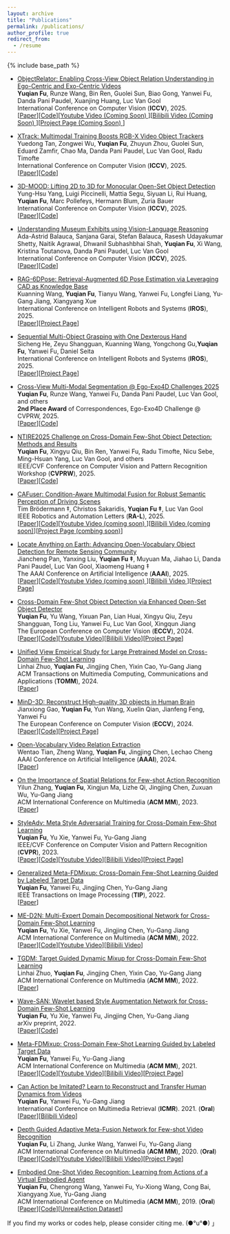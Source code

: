 ```yaml
---
layout: archive
title: "Publications"
permalink: /publications/
author_profile: true
redirect_from:
  - /resume
---
```



{% include base_path %}


<ul>
 <li>
    <p><a href="">ObjectRelator: Enabling Cross-View Object Relation Understanding in Ego-Centric and Exo-Centric Videos</a><br/><strong>Yuqian Fu</strong>, Runze Wang, Bin Ren, Guolei Sun, Biao Gong, Yanwei Fu, Danda Pani Paudel, Xuanjing Huang, Luc Van Gool<br /> International Conference on Computer Vision  (<strong>ICCV</strong>), 2025. 
    <br /> [<a href="https://arxiv.org/pdf/2411.19083">Paper</a>][<a href="https://github.com/lovelyqian/ObjectRelator">Code</a>][<a href="">Youtube Video (Coming Soon) </a>][<a href="">Bilibili Video (Coming Soon) </a>][<a href="">Project Page (Coming Soon) </a>]</p>
  </li>
   <li>
    <p><a href="">XTrack: Multimodal Training Boosts RGB-X Video Object Trackers</a>
    <br/>Yuedong Tan, Zongwei Wu, <strong>Yuqian Fu</strong>, Zhuyun Zhou, Guolei Sun, Eduard Zamfir, Chao Ma, Danda Pani Paudel, Luc Van Gool, Radu Timofte<br /> International Conference on Computer Vision  (<strong>ICCV</strong>), 2025. 
    <br /> [<a href="">Paper</a>][<a href="">Code</a>]</p>
  </li>
     <li>
    <p><a href="">3D-MOOD: Lifting 2D to 3D for Monocular Open-Set Object Detection</a>
    <br/>Yung-Hsu Yang, Luigi Piccinelli, Mattia Segu, Siyuan Li, Rui Huang, <strong>Yuqian Fu</strong>, Marc Pollefeys, Hermann Blum, Zuria Bauer<br /> International Conference on Computer Vision  (<strong>ICCV</strong>), 2025. 
    <br /> [<a href="">Paper</a>][<a href="">Code</a>]</p>
  </li>
    <li>
    <p><a href="">Understanding Museum Exhibits using Vision-Language Reasoning</a>
    <br/>Ada-Astrid Balauca, Sanjana Garai, Stefan Balauca, Rasesh Udayakumar Shetty, Naitik Agrawal, Dhwanil Subhashbhai Shah, <strong>Yuqian Fu</strong>, Xi Wang, Kristina Toutanova, Danda Pani Paudel, Luc Van Gool<br /> International Conference on Computer Vision  (<strong>ICCV</strong>), 2025. 
    <br /> [<a href="https://arxiv.org/pdf/2412.01370">Paper</a>][<a href="">Code</a>]</p>
  </li>
 <li>
    <p><a href="">RAG-6DPose: Retrieval-Augmented 6D Pose Estimation via Leveraging CAD as Knowledge Base</a><br/>Kuanning Wang, <strong>Yuqian Fu</strong>, Tianyu Wang, Yanwei Fu, Longfei Liang, Yu-Gang Jiang, Xiangyang Xue<br /> International Conference on Intelligent Robots and Systems (<strong>IROS</strong>), 2025. 
    <br /> [<a href="https://arxiv.org/pdf/2506.18856">Paper</a>][<a href="https://sressers.github.io/RAG-6DPose/">Project Page</a>]</p>
  </li>
 <li>
    <p><a href="">Sequential Multi-Object Grasping with One Dexterous Hand</a><br />Sicheng He, Zeyu Shangguan, Kuanning Wang, Yongchong Gu,<strong>Yuqian Fu</strong>, Yanwei Fu, Daniel Seita<br /> International Conference on Intelligent Robots and Systems (<strong>IROS</strong>), 2025. 
    <br /> [<a href="https://arxiv.org/pdf/2503.09078">Paper</a>][<a href="https://hesic73.github.io/SeqMultiGrasp/">Project Page</a>]</p>
  </li>
 <li>
    <p><a href="">Cross-View Multi-Modal Segmentation @ Ego-Exo4D Challenges 2025</a><br /><strong>Yuqian Fu</strong>, Runze Wang, Yanwei Fu, Danda Pani Paudel, Luc Van Gool, and others<br /> <strong>2nd Place Award</strong> of Correspondences, Ego-Exo4D Challenge @ CVPRW, 2025. 
    <br /> [<a href="https://arxiv.org/abs/2506.05856">Paper</a>][<a href="https://github.com/lovelyqian/ObjectRelator">Code</a>]</p>
  </li>
    <li>
    <p><a href="">NTIRE2025 Challenge on Cross-Domain Few-Shot Object Detection: Methods and Results</a><br /><strong>Yuqian Fu</strong>, Xingyu Qiu, Bin Ren, Yanwei Fu, Radu Timofte, Nicu Sebe, Ming-Hsuan Yang, Luc Van Gool, and others<br />IEEE/CVF Conference on Computer Vision and Pattern Recognition Workshop (<strong>CVPRW</strong>), 2025. 
    <br /> [<a href="https://arxiv.org/pdf/2504.10685">Paper</a>][<a href="https://github.com/lovelyqian/NTIRE2025_CDFSOD">Code</a>]</p>
  </li>
    <li>
    <p><a href="">CAFuser: Condition-Aware Multimodal Fusion for Robust Semantic Perception of Driving Scenes</a><br />Tim Brödermann ‡, Christos Sakaridis, <strong>Yuqian Fu ‡</strong>, Luc Van Gool<br />IEEE Robotics and Automation Letters (<strong>RA-L</strong>), 2025. 
    <br /> [<a href="https://arxiv.org/pdf/2410.10791?">Paper</a>][<a href="https://github.com/timbroed/CAFuser">Code</a>][<a href="">Youtube Video (coming soon) </a>][<a href="">Bilibili Video (coming soon)</a>][<a href="">Project Page (combing soon)</a>]</p>
  </li>
    <li>
    <p><a href="">Locate Anything on Earth: Advancing Open-Vocabulary Object Detection for Remote Sensing Community</a><br />Jiancheng Pan, Yanxing Liu, <strong>Yuqian Fu ‡</strong>, Muyuan Ma, Jiahao Li, Danda Pani Paudel, Luc Van Gool, Xiaomeng Huang ‡<br /> The AAAI Conference on Artificial Intelligence (<strong>AAAI</strong>), 2025. 
    <br /> [<a href="https://arxiv.org/pdf/2408.09110">Paper</a>][<a href="https://github.com/jaychempan/LAE-DINO">Code</a>][<a href="">Youtube Video (coming soon) </a>][<a href="https://www.bilibili.com/video/BV1YWAkeMEGz/?vd_source=668a0bb77d7d7b855bde68ecea1232e7">Bilibili Video </a>][<a href="https://jianchengpan.space/LAE-website/index.html">Project Page</a>]</p>
  </li>
    <li>
    <p><a href="">Cross-Domain Few-Shot Object Detection via Enhanced Open-Set Object Detector</a><br /><strong>Yuqian Fu</strong>, Yu Wang, Yixuan Pan, Lian Huai, Xingyu Qiu, Zeyu Shangguan, Tong Liu, Yanwei Fu, Luc Van Gool, Xingqun Jiang<br /> The European Conference on Computer Vision (<strong>ECCV</strong>), 2024. 
    <br /> [<a href="https://arxiv.org/pdf/2402.03094">Paper</a>][<a href="https://github.com/lovelyqian/CDFSOD-benchmark">Code</a>][<a href="https://www.youtube.com/watch?v=t5vREYQIup8">Youtube Video</a>][<a href="https://www.bilibili.com/video/BV17v4UetEdF/?vd_source=668a0bb77d7d7b855bde68ecea1232e7#reply113142138936707">Bilibili Video</a>][<a href="http://yuqianfu.com/CDFSOD-benchmark">Project Page</a>]</p>
  </li>
  <li>
    <p><a href="">Unified View Empirical Study for Large Pretrained Model on Cross-Domain Few-Shot Learning</a><br />Linhai Zhuo, <strong>Yuqian Fu</strong>, Jingjing Chen, Yixin Cao, Yu-Gang Jiang<br /> ACM Transactions on Multimedia Computing, Communications and Applications (<strong>TOMM</strong>), 2024. 
    <br /> [<a href="https://dl.acm.org/doi/full/10.1145/3673231?casa_token=ss6gdrAiQHkAAAAA:JLszbgQbVbh-Tp9DPPw4GCw0_0n6ZrcyAcUBvN5kxsubNSso3b31t4pupPhIjIcXxajpkq5_R9DoLQ">Paper</a>]</p>
  </li>
  <li>
    <p><a href="">MinD-3D: Reconstruct High-quality 3D objects in Human Brain</a><br />Jianxiong Gao, <strong>Yuqian Fu</strong>, Yun Wang, Xuelin Qian, Jianfeng Feng, Yanwei Fu <br/> The European Conference on Computer Vision (<strong>ECCV</strong>), 2024.<br /> [<a href="https://arxiv.org/abs/2312.07485">Paper</a>][<a href="https://huggingface.co/datasets/Fudan-fMRI/fMRI-Shape">Code</a>][<a href="https://jianxgao.github.io/MinD-3D">Project Page</a>]</p>
  </li>
  <li>
    <p><a href="">Open-Vocabulary Video Relation Extraction</a><br />Wentao Tian, Zheng Wang, <strong>Yuqian Fu</strong>, Jingjing Chen, Lechao Cheng<br /> AAAI Conference on Artificial Intelligence  (<strong>AAAI</strong>), 2024.<br /> [<a href="https://arxiv.org/abs/2312.15670">Paper</a>]</p>
  </li>
  <li>
    <p><a href="">On the Importance of Spatial Relations for Few-shot Action Recognition</a><br />Yilun Zhang, <strong>Yuqian Fu</strong>, Xingjun Ma, Lizhe Qi, Jingjing Chen, Zuxuan Wu, Yu-Gang Jiang<br /> ACM International Conference on Multimedia (<strong>ACM MM</strong>), 2023.<br /> [<a href="https://arxiv.org/pdf/2308.07119.pdf">Paper</a>]</p>
  </li>
  <li>
    <p><a href="">StyleAdv: Meta Style Adversarial Training for Cross-Domain Few-Shot Learning</a><br /><strong>Yuqian Fu</strong>, Yu Xie, Yanwei Fu, Yu-Gang Jiang<br /> IEEE/CVF Conference on Computer Vision and Pattern Recognition (<strong>CVPR</strong>), 2023. <br /> [<a href="https://arxiv.org/pdf/2302.09309.pdf">Paper</a>][<a href="https://github.com/lovelyqian/StyleAdv-CDFSL">Code</a>][<a href="https://youtu.be/YB-S2YF22mc">Youtube Video</a>][<a href="https://www.bilibili.com/video/BV1th4y1s78H/?spm_id_from=333.999.0.0&vd_source=668a0bb77d7d7b855bde68ecea1232e7">Bilibili Video</a>][<a href="http://yuqianfu.com/PJ-StyleAdv">Project Page</a>]</p>
  </li>
  <li>
    <p><a href="">Generalized Meta-FDMixup: Cross-Domain Few-Shot Learning Guided by Labeled Target Data</a><br /><strong>Yuqian Fu</strong>, Yanwei Fu, Jingjing Chen, Yu-Gang Jiang<br /> IEEE Transactions on Image Processing (<strong>TIP</strong>), 2022.<br /> [<a href="https://ieeexplore.ieee.org/stamp/stamp.jsp?tp=&arnumber=9942934">Paper</a>]</p>
  </li>
  <li>
    <p><a href="">ME-D2N: Multi-Expert Domain Decompositional Network for Cross-Domain Few-Shot Learning</a><br /><strong>Yuqian Fu</strong>, Yu Xie, Yanwei Fu, Jingjing Chen, Yu-Gang Jiang<br /> ACM International Conference on Multimedia (<strong>ACM MM</strong>), 2022.<br /> [<a href="https://arxiv.org/pdf/2210.05280.pdf">Paper</a>][<a href="https://github.com/lovelyqian/ME-D2N_for_CDFSL">Code</a>][<a href="https://www.youtube.com/watch?v=crCoaBLuFeA">Youtube Video</a>][<a href="https://www.bilibili.com/video/BV1GG4y1p7if/?vd_source=668a0bb77d7d7b855bde68ecea1232e7">Bilibili Video</a>]</p>
  </li>
  <li>
    <p><a href="">TGDM: Target Guided Dynamic Mixup for Cross-Domain Few-Shot Learning</a><br />Linhai Zhuo, <strong>Yuqian Fu</strong>, Jingjing Chen, Yixin Cao, Yu-Gang Jiang<br /> ACM International Conference on Multimedia (<strong>ACM MM</strong>), 2022.<br /> [<a href="https://arxiv.org/pdf/2210.05392.pdf">Paper</a>]</p>
  </li>
  <li>
    <p><a href="https://arxiv.org/abs/2203.07656">Wave-SAN: Wavelet based Style Augmentation Network for Cross-Domain Few-Shot Learning</a><br /> <strong>Yuqian Fu</strong>, Yu Xie, Yanwei Fu, Jingjing Chen, Yu-Gang Jiang<br /> arXiv preprint, 2022. <br /> [<a href="https://arxiv.org/pdf/2203.07656.pdf">Paper</a>][<a href="https://github.com/lovelyqian/wave-SAN-CDFSL">Code</a>]</p>
  </li>
  <li>
    <p><a href="https://arxiv.org/abs/2107.11978">Meta-FDMixup: Cross-Domain Few-Shot Learning Guided by Labeled Target Data</a><br /><strong>Yuqian Fu</strong>, Yanwei Fu, Yu-Gang Jiang<br /> ACM International Conference on Multimedia (<strong>ACM MM</strong>), 2021. <br /> [<a href="https://arxiv.org/pdf/2107.11978.pdf">Paper</a>][<a href="https://github.com/lovelyqian/Meta-FDMixup">Code</a>][<a href="https://www.youtube.com/watch?v=G8Mlde4FpsU">Youtube Video</a>][<a href="https://www.bilibili.com/video/BV1xT4y1f7B6?spm_id_from=333.999.0.0&vd_source=668a0bb77d7d7b855bde68ecea1232e7">Bilibili Video</a>][<a href="http://yuqianfu.com/PJ-MetaFDMixup">Project Page</a>]</p>
  </li>
  <li>
    <p><a href="https://arxiv.org/abs/2107.11756">Can Action be Imitated? Learn to Reconstruct and Transfer Human Dynamics from Videos</a><br /><strong>Yuqian Fu</strong>, Yanwei Fu, Yu-Gang Jiang<br /> International Conference on Multimedia Retrieval (<strong>ICMR</strong>). 2021. (<strong>Oral</strong>)<br /> [<a href="https://arxiv.org/pdf/2107.11756.pdf">Paper</a>][<a href="https://www.bilibili.com/video/BV1VY41147xt?spm_id_from=333.999.0.0">Bilibili Video</a>]</p>
  </li>
  <li>
    <p><a href="https://arxiv.org/abs/2010.09982">Depth Guided Adaptive Meta-Fusion Network for Few-shot Video Recognition
</a><br /><strong>Yuqian Fu</strong>, Li Zhang, Junke Wang, Yanwei Fu, Yu-Gang Jiang<br /> ACM International Conference on Multimedia (<strong>ACM MM</strong>), 2020. (<strong>Oral</strong>)<br /> [<a href="https://arxiv.org/pdf/2010.09982.pdf">Paper</a>][<a href="https://github.com/lovelyqian/AMeFu-Net">Code</a>][<a href="https://www.youtube.com/watch?v=KqNYuZD5xdw">Youtube Video</a>][<a href="https://www.bilibili.com/video/BV1i44y1t78U?spm_id_from=333.999.0.0">Bilibili Video</a>][<a href="http://yuqianfu.com/PJ-AMeFuNet">Project Page</a>]</p>
  </li>
  <li>
    <p><a href="http://www.cs.cmu.edu/~yuxiongw/research/Embodied_One-Shot_Video_Recognition_Learning_from_Actions_of_a_Virtual_Embodied_Agent.pdf"> Embodied One-Shot Video Recognition: Learning from Actions of a Virtual Embodied Agent </a><br /> <strong>Yuqian Fu</strong>, Chengrong Wang, Yanwei Fu, Yu-Xiong Wang, Cong Bai, Xiangyang Xue, Yu-Gang Jiang<br /> ACM International Conference on Multimedia (<strong>ACM MM</strong>), 2019. (<strong>Oral</strong>) <br /> [<a href="http://www.cs.cmu.edu/~yuxiongw/research/Embodied_One-Shot_Video_Recognition_Learning_from_Actions_of_a_Virtual_Embodied_Agent.pdf">Paper</a>][<a href="https://github.com/lovelyqian/Embodied-One-Shot-Video-Recognition">Code</a>][<a href="http://yuqianfu.com/UnrealAction-Dataset">UnrealAction Dataset</a>]</p>
  </li>
</ul>


If you find my works or codes help, please consider citing me. (●°u°●)​ 」




